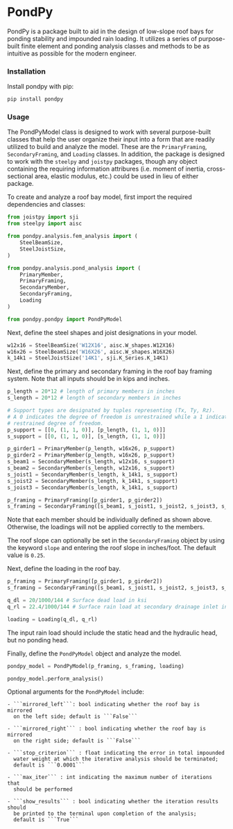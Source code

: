 # PondPy
PondPy is a package built to aid in the design of low-slope roof bays for 
ponding stability and impounded rain loading. It utilizes a series of
purpose-built finite element and ponding analysis classes and methods to be
as intuitive as possible for the modern engineer.

### Installation
Install pondpy with pip:
```bash
pip install pondpy
```

### Usage
The PondPyModel class is designed to work with several purpose-built classes
that help the user organize their input into a form that are readily utilized
to build and analyze the model. These are the ```PrimaryFraming```,
```SecondaryFraming```, and ```Loading``` classes. In addition, the package is
designed to work with the ```steelpy``` and ```joistpy``` packages, though any
object containing the requiring information attribures (i.e. moment of inertia,
cross-sectional area, elastic modulus, etc.) could be used in lieu of either
package.

To create and analyze a roof bay model, first import the required dependencies
and classes:
```python
from joistpy import sji
from steelpy import aisc

from pondpy.analysis.fem_analysis import (
    SteelBeamSize,
    SteelJoistSize,
)

from pondpy.analysis.pond_analysis import (
    PrimaryMember,
    PrimaryFraming,
    SecondaryMember,
    SecondaryFraming,
    Loading
)

from pondpy.pondpy import PondPyModel
```

Next, define the steel shapes and joist designations in your model.
```python
w12x16 = SteelBeamSize('W12X16', aisc.W_shapes.W12X16)
w16x26 = SteelBeamSize('W16X26', aisc.W_shapes.W16X26)
k_14k1 = SteelJoistSize('14K1', sji.K_Series.K_14K1)
```

Next, define the primary and secondary framing in the roof bay framing system. 
Note that all inputs should be in kips and inches.
```python
p_length = 20*12 # length of primary members in inches
s_length = 20*12 # length of secondary members in inches

# Support types are designated by tuples representing (Tx, Ty, Rz).
# A 0 indicates the degree of freedom is unrestrained while a 1 indicates a 
# restrained degree of freedom.
p_support = [[0, (1, 1, 0)], [p_length, (1, 1, 0)]]
s_support = [[0, (1, 1, 0)], [s_length, (1, 1, 0)]]

p_girder1 = PrimaryMember(p_length, w16x26, p_support)
p_girder2 = PrimaryMember(p_length, w16x26, p_support)
s_beam1 = SecondaryMember(s_length, w12x16, s_support)
s_beam2 = SecondaryMember(s_length, w12x16, s_support)
s_joist1 = SecondaryMember(s_length, k_14k1, s_support)
s_joist2 = SecondaryMember(s_length, k_14k1, s_support)
s_joist3 = SecondaryMember(s_length, k_14k1, s_support)

p_framing = PrimaryFraming([p_girder1, p_girder2])
s_framing = SecondaryFraming([s_beam1, s_joist1, s_joist2, s_joist3, s_beam2])
```
Note that each member should be individually defined as shown above. Otherwise,
the loadings will not be applied correctly to the members.

The roof slope can optionally be set in the ```SecondaryFraming``` object by
using the keyword ```slope``` and entering the roof slope in inches/foot. The
default value is ```0.25```.

Next, define the loading in the roof bay.
```python
p_framing = PrimaryFraming([p_girder1, p_girder2])
s_framing = SecondaryFraming([s_beam1, s_joist1, s_joist2, s_joist3, s_beam2])

q_dl = 20/1000/144 # Surface dead load in ksi
q_rl = 22.4/1000/144 # Surface rain load at secondary drainage inlet in ksi

loading = Loading(q_dl, q_rl)
```
The input rain load should include the static head and the hydraulic head, but
no ponding head.

Finally, define the ```PondPyModel``` object and analyze the model.
```python
pondpy_model = PondPyModel(p_framing, s_framing, loading)

pondpy_model.perform_analysis()
```
Optional arguments for the ```PondPyModel``` include:

    - ```mirrored_left```: bool indicating whether the roof bay is mirrored
      on the left side; default is ```False```

    - ```mirrored_right``` : bool indicating whether the roof bay is mirrored
      on the right side; default is ```False```

    - ```stop_criterion``` : float indicating the error in total impounded
      water weight at which the iterative analysis should be terminated;
      default is ```0.0001```

    - ```max_iter``` : int indicating the maximum number of iterations that
      should be performed
      
    - ```show_results``` : bool indicating whether the iteration results should
      be printed to the terminal upon completion of the analysis;
      default is ```True```
